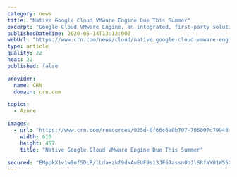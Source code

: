```yaml
---
category: news
title: "Native Google Cloud VMware Engine Due This Summer"
excerpt: "Google Cloud VMware Engine, an integrated, first-party solution for customers to extend, migrate and run their VMware environments in Google Cloud, is slated for general release this summer, adding to the No."
publishedDateTime: 2020-05-14T13:12:00Z
webUrl: "https://www.crn.com/news/cloud/native-google-cloud-vmware-engine-due-this-summer"
type: article
quality: 22
heat: 22
published: false

provider:
  name: CRN
  domain: crn.com

topics:
  - Azure

images:
  - url: "https://www.crn.com/resources/025d-0f66c6a0b707-706007c79948-1000/june-yang-googlecloud.jpg"
    width: 610
    height: 457
    title: "Native Google Cloud VMware Engine Due This Summer"

secured: "EMppkX1v1w9of5DLR/lLda+zkf9dxAuEUF9s13JF67assnObJlSRfaYU1W55Gr0I+wijxaUS8/sOX3b+/HWQ8sEXJ95I4hlt0QAx7S+GZ8isuiC6y7T/CJ4ZNHaj4jnt662h5p5yL01Gj7foxgWS6ZEMg4kNm7x7IFgfseXuWTiAlCMabpTc3RSAdpwNaNgD/AjJ8cQuPky+GEQK7q5Otd3AuSoX2CmGrvhY2QwXK3FzLHk+P7XQRxec12zZlNXNDA3mgqkBzIoPQ3/u84tcQmb+EWKDKeFTxgYAhyiUMilxvyrlr89xhHb7hbEk3ISp;ywuQR6sVo71jq4gzUIy74Q=="
---
```



